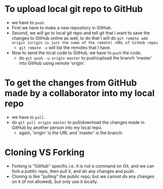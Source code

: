 # To upload local git repo to GitHub
- we have to `push`.
- First we have to make a new repository in GitHub.
- Second, we will go to local git repo and tell git that I want to save the changes to GitHub online as well, to do that I will do `git remote add origin (origin is just the name of the remote) <URL of GitHub repo>` 
	- `git remote -v` will list the remotes that I have.
- Now to send the local code to GitHub, we have to `push` the code.
	- do `git push -u origin master` to push/upload the branch 'master' into GitHub using remote 'origin'.
# To get the changes from GitHub made by a collaborator into my local repo
- we have to `pull`.
- do `git pull origin master` to pull/download the changes made in GitHub by another person into my local repo. 
	- again, 'origin' is the URL and 'master' is the branch.
# Cloning VS Forking
- Forking is "GitHub" specific i.e. it is not a command on Git, and we can fork a public repo, then pull it, and do any changes and push.
- Cloning is like "pulling" the public repo, but we cannot do any changes on it (if not allowed), but only use it locally.